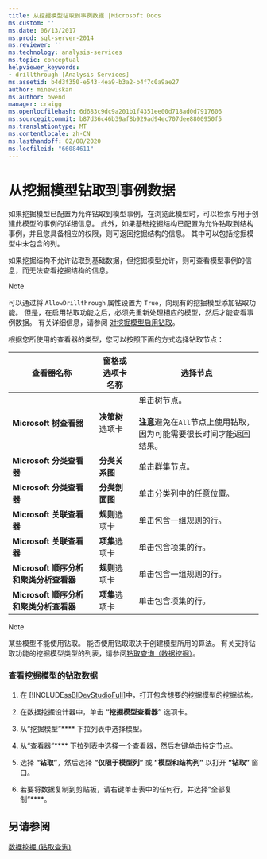 ```yaml
---
title: 从挖掘模型钻取到事例数据 |Microsoft Docs
ms.custom: ''
ms.date: 06/13/2017
ms.prod: sql-server-2014
ms.reviewer: ''
ms.technology: analysis-services
ms.topic: conceptual
helpviewer_keywords:
- drillthrough [Analysis Services]
ms.assetid: b4d3f350-e543-4ea9-b3a2-b4f7c0a9ae27
author: minewiskan
ms.author: owend
manager: craigg
ms.openlocfilehash: 6d683c9dc9a201b1f4351ee00d718ad0d7917606
ms.sourcegitcommit: b87d36c46b39af8b929ad94ec707dee8800950f5
ms.translationtype: MT
ms.contentlocale: zh-CN
ms.lasthandoff: 02/08/2020
ms.locfileid: "66084611"
---
```

# <a name="drill-through-to-case-data-from-a-mining-model"></a>从挖掘模型钻取到事例数据
  如果挖掘模型已配置为允许钻取到模型事例，在浏览此模型时，可以检索与用于创建此模型的事例的详细信息。 此外，如果基础挖掘结构已配置为允许钻取到结构事例，并且您具备相应的权限，则可返回挖掘结构的信息。 其中可以包括挖掘模型中未包含的列。  
  
 如果挖掘结构不允许钻取到基础数据，但挖掘模型允许，则可查看模型事例的信息，而无法查看挖掘结构的信息。  
  
> [!NOTE]  
>  可以通过将 `AllowDrillthrough` 属性设置为 `True`，向现有的挖掘模型添加钻取功能。 但是，在启用钻取功能之后，必须先重新处理相应的模型，然后才能查看事例数据。 有关详细信息，请参阅 [对挖掘模型启用钻取](enable-drillthrough-for-a-mining-model.md)。  
  
 根据您所使用的查看器的类型，您可以按照下面的方式选择钻取节点：  
  
|查看器名称|窗格或选项卡名称|选择节点|  
|-----------------|----------------------|-----------------|  
|**Microsoft 树查看器**|**决策树**选项卡|单击树节点。<br /><br /> **注意**避免在`All`节点上使用钻取，因为可能需要很长时间才能返回结果。|  
|**Microsoft 分类查看器**|**分类关系图**|单击群集节点。|  
|**Microsoft 分类查看器**|**分类剖面图**|单击分类列中的任意位置。|  
|**Microsoft 关联查看器**|**规则**选项卡|单击包含一组规则的行。|  
|**Microsoft 关联查看器**|**项集**选项卡|单击包含项集的行。|  
|**Microsoft 顺序分析和聚类分析查看器**|**规则**选项卡|单击包含一组规则的行。|  
|**Microsoft 顺序分析和聚类分析查看器**|**项集**选项卡|单击包含项集的行。|  
  
> [!NOTE]  
>  某些模型不能使用钻取。 能否使用钻取取决于创建模型所用的算法。 有关支持钻取功能的挖掘模型类型的列表，请参阅[钻取查询（数据挖掘）](drillthrough-queries-data-mining.md)。  
  
### <a name="to-view-drillthrough-data-from-a-mining-model"></a>查看挖掘模型的钻取数据  
  
1.  在 [!INCLUDE[ssBIDevStudioFull](../../includes/ssbidevstudiofull-md.md)]中，打开包含想要的挖掘模型的挖掘结构。  
  
2.  在数据挖掘设计器中，单击 **“挖掘模型查看器”** 选项卡。  
  
3.  从“挖掘模型”**** 下拉列表中选择模型。  
  
4.  从“查看器”**** 下拉列表中选择一个查看器，然后右键单击特定节点。  
  
5.  选择 **“钻取”**，然后选择 **“仅限于模型列”** 或 **“模型和结构列”** 以打开 **“钻取”** 窗口。  
  
6.  若要将数据复制到剪贴板，请右键单击表中的任何行，并选择“全部复制”****。  
  
## <a name="see-also"></a>另请参阅  
 [数据挖掘 &#40;钻取查询&#41;](drillthrough-queries-data-mining.md)  
  
  
